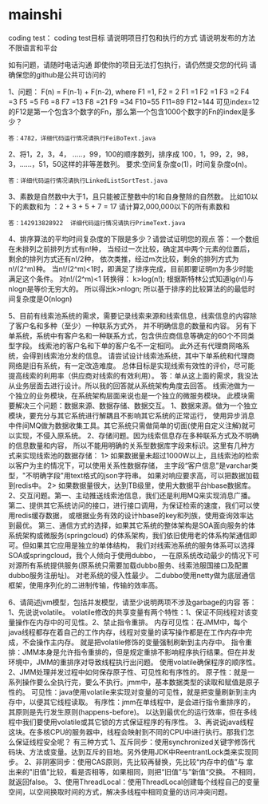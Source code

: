 # mainshi
coding test：
 coding test目标
 请说明项目打包和执行的方式
 请说明发布的方法
 不限语言和平台

 如有问题，请随时电话沟通
 即使你的项目无法打包执行，请仍然提交您的代码
 请确保您的github是公共可访问的

 1、问题：
 F(n) = F(n-1) + F(n-2), where F1 =1, F2 = 2
 F1 =1
 F2 =1
 F3 =2
 F4 =3
 F5 =5
 F6 =8
 F7 =13
 F8 =21
 F9 =34
 F10=55
 F11=89
 F12=144
 可见index=12的F12是第一个包含3个数字的Fn，那么第一个包含1000个数字的Fn的index是多少？

    答：4782，详细代码运行情况请执行FeiBoText.java


 2、将1，2，3，4， .....，99，100的顺序数列，排序成 100，1，99，2，98，3，......，51，50这样的非等差数列。
    要求:空间复杂度o(1)，时间复杂度o(n)。

    答：详细代码运行情况请执行LinkedListSortTest.java

 3、素数是自然数中大于1，且只能被正整数中的1和自身整除的自然数。
 比如10以下的素数和为 ：2 + 3 + 5 + 7 = 17
 请计算2,000,000以下的所有素数和

    答：142913828922  详细代码运行情况请执行PrimeText.java

 4、排序算法的平均时间复杂度的下限是多少？请尝试证明您的观点
    答：一个数组在未排列之前排列方式有n!种，
        当经过一次比较，确定其中两个元素的位置后，剩余的排列方式还有n!/2种，
        依次类推，经过m次比较，剩余的排列方式为n!/(2^m)种。
        当n!/(2^m)<1时，即满足了排序完成，目前即要证明m为多少时能满足这个条件。
        对n!/(2^m)<1 转换得：
            k>log(n!);
            根据斯特林公式知道lg(n!)与nlogn是等价无穷大的。
            所以得出k>nlogn;
            所以基于排序的比较算法的的最低时间复杂度是O(nlogn)

 5、目前有线索池系统的需求，需要记录线索来源和线索信息，线索信息的内容除了客户名和多种（至少）一种联系方式外，
 并不明确信息的数量和内容。
 另有下单系统，系统中有客户名和一种联系方式，包含供应商信息等确定的60个不同类型字段。
 线索池的客户名和下单的客户名不一定相同。
 此外还有代理商网咯系统，会得到线索池分发的信息。
 请尝试设计线索池系统，其中下单系统和代理商网络是旧有系统，有一定改造难度。
 总体目标是实现线索有效性的评价，尽可能提高线索的利用率（供应商对线索的有效利用）。
    答：单从这上面的需求，我没法从业务层面去进行设计。所以我的回答就从系统架构角度去回答。
    线索池做为一个独立的业务模块，在系统架构层面来说也是一个独立的微服务模块。
    此模块需要解决三个问题：数据来源、数据存储、数据交互。
    1、数据来源。做为一个独立模块，要充分与其它系统进行解耦且不影响其它系统的正常运行，
        使用异步消息中件间MQ做为数据收集工具。其它系统只需做简单的切面(使用自定义注解)就可以实现，不侵入原系统。
    2、存储问题。因为线索信息存在多种联系方式及不明确的信息数量和内容，
        所以不能用明确的关系型数据库字段来标识。这里有几种方式来实现线索池的数据存储：
            1> 如果数据量未超过1000W以上，且线索池的检索以客户为主的情况下，可以使用关系性数据存储，
                主字段“客户信息”是varchar类型，"不明确字段"用text格式的json字符串。
                如果对响应要求高，可以把数据加载到redis中。
            2> 如果数据量很大，达到TB级里，使用大数据平台hbase数据库。
     2、交互问题。第一、主动推送线索池信息，我们还是利用MQ来实现消息广播。
                  第二、提供其它系统访问的接口，进行接口调用，为保证检索的速度，我们可以使用redis缓存数据，
                           或根据业务有效的设计hbase的key和列族，使用查询效率达到最优。
                  第三、通信方式的选择，如果其它系统的整体架构是SOA面向服务的体系统架构或微服务(springcloud)
                    的体系架构，我们依旧使用老的体系构架通信即可。但如果其它应用是独立的单体结构，
                    我们对线索池系统的服务体系可以选择SOA或springcloud，我个人倾向于使用dubbo，
                    一在原系统改动最少的情况下可对源所有系统提供服务(原系统只需要加载dubbo服务、线索池服国接口及配置dubbo服务注册址)。
                      对老系统的侵入性最少。
                    二dubbo使用netty做为底层通信框架，使用序列化的二进制传输，传输的效率高。

 6、请简述jvm模型，包括并发模型，请至少说明两项不涉及garbage的内容
    答：1、先说说volatile。
        volatile修改的共享变量有两个特性：1、保证不同线程对该变量操作在内存中的可见性。2、禁止指令重排。
        内存可见性：在JMM中，每个java线程都存在着自己的工作内存，线程对变量的读写操作都是在工作内存中完成，不会操作主内存。
                    就是把volatile修饰的变量强制刷新到主内存中。
        指令重排：JMM本身是允许指令重排的，但是规定重排不影响程序执行结果。但在并发环境中，JMM的重排序对导致线程执行出问题。
                  使用volatile确保程序的顺序性。
        2、JMM处理并发过程中如何保存原子性、可见性和有序性的。
           原子性：就是一系列操作要么全执行完，要么不执行。jmm中，基本数据类型的读取和赋值是原子性的。
           可见性：java使用volatile来实现对变量的可见性，就是把变量刷新到主内存中，以便其它线程读取。
           有序性：jmm在单线程中，是会进行指令重排序的，其原则是先行发生原则(happens-before)。
                    以达到最优化的运行效率，但在多线程中我们要使用volatile或其它锁的方式保证程序的有序性。
        3、再说说java线程这块。在多核CPU的服务器中，线程会映射到不同的CPU中进行执行。那我们怎么保证线程安全呢？
           有三种方式
           1、互斥同步：使用synchronized关键字修饰代码块、方法或变量。达到互斥的目地。另外使用JDK中ReentrantLock类来实现同步。
           2、非阴塞同步：使用CAS原则，先比较再替换，先比较“内存中的值”与 拿出来的"旧值"比较，看是否相等，如果相同，则把“旧值”与”新值“交换。
                          不相同，就返回false。
           3、使用ThreadLocal：使用ThreadLocal创建每个线程自己的变量空间，以空间换取时间的方式，解决多线程中相同变量的访问冲突问题。
